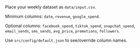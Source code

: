 Place your weekly dataset as `data/input.csv`.

Minimum columns: `date`, `revenue`, `google_spend`.

Optional columns: `facebook_spend`, `tiktok_spend`, `snapchat_spend`, `email_sends`, `sms_sends`, `avg_price`, `promotions`, `followers`.

Use `src/config/default.json` to see/override column names.

